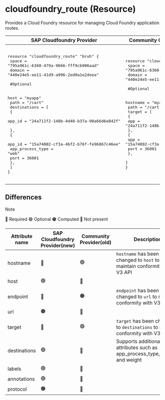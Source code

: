 # cloudfoundry_route (Resource)

Provides a Cloud Foundry resource for managing Cloud Foundry application routes.


|  SAP Cloudfoundry Provider |Community Cloudfoundry Provider |
| -- | -- |
|  <pre></br>resource "cloudfoundry_route" "bruh" {</br>  space  = "795a961c-6360-479a-9666-fff9cb906aad"</br>  domain = "440e24e5-ee11-41d9-a996-2ed0a1e2deea"</br></br>  #Optional </br></br>  host   = "myapp"</br>  path   = "/cart"</br>  destinations = [</br>    {</br>      app_id = "24a711f2-148b-4d48-b37a-90a66d6e842f"</br></br>    },</br>    {</br>      app_id           = "15a74002-cf3a-4bf2-b76f-fe96867c46ee"</br>      app_process_type = "web"</br>      port             = 36001</br>    },</br>  ]</br>}</br></br></pre> |<pre>resource "cloudfoundry_route" "bruh" {</br>    space = "795a961c-6360-479a-9666-fff9cb906aad"</br>    domain = "440e24e5-ee11-41d9-a996-2ed0a1e2deea"</br>    </br>    #Optional </br></br>    hostname = "myapp"</br>    path   = "/cart"</br>    target = [</br>    {</br>      app = "24a711f2-148b-4d48-b37a-90a66d6e842f"</br>    },</br>    {</br>      app  = "15a74002-cf3a-4bf2-b76f-fe96867c46ee"</br>      port = 36001</br>    },</br>  ]</br>}</br></pre> |

## Differences
> [!NOTE]  
> 🔵 Required  🟢 Optional 🟠 Computed  🔴 Not present

| Attribute name| SAP Cloudfoundry Provider(new)|  Community Provider(old) | Description
|---| ---| ---| ---| 
|hostname| 🔴|  🟢  | `hostname` has been changed to `host`  to maintain conformity with V3 API
|host |  🟢 |🔴| 
|endpoint| 🔴|  🟠 | `endpoint` has been changed to `url`  to maintain conformity with V3 API
|url |  🟠 |🔴| 
|target| 🔴|  🟢 | `target` has been changed to `destinations`  to maintain conformity with V3 API
|destinations | 🟢 |🔴|  Supports additional attributes such as app_process_type,protocol and weight
|labels |  🟢 |🔴| 
|annotations |  🟢 |🔴|
|protocol |  🟠 |🔴| 